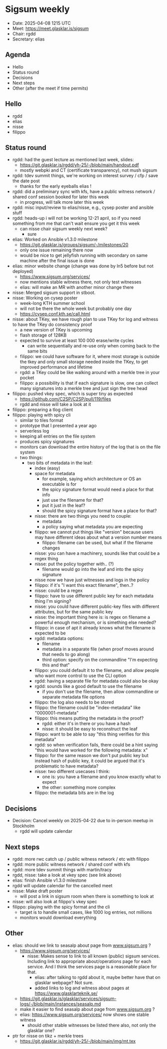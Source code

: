 # Sigsum weekly

  - Date: 2025-04-08 1215 UTC
  - Meet: https://meet.glasklar.is/sigsum
  - Chair: rgdd
  - Secretary: elias

## Agenda

  - Hello
  - Status round
  - Decisions
  - Next steps
  - Other (after the meet if time permits)

## Hello

  - rgdd
  - elias
  - nisse
  - filippo

## Status round

  - rgdd: had the guest lecture as mentioned last week, slides:
    - https://git.glasklar.is/rgdd/yh-25/-/blob/main/handout.pdf
    - mostly webpki and CT (certificate transparency), not mush sigsum
  - rgdd: tdev summit things, we're working on interest survey / cfp / save the date post
    - thanks for the early eyeballs elias !
  - rgdd: did a preliminary sync with kfs, have a public witness network / shared conf session booked for later this week
    - in progress, will talk more later this week
  - rgdd: misc input/review to elias/nisse, e.g., cysep poster and ansible stuff
  - rgdd: heads-up i will not be working 12-21 april, so if you need something from me that can't wait ensure you get it this week
    - can nisse chair sigsum weekly next week?
      - sure
  - elias: Worked on Ansible v1.3.0 milestone
    - https://git.glasklar.is/groups/sigsum/-/milestones/20
    - only one issue remaining there now
    - would be nice to get jellyfish running with secondary on same machine after the final issue is done
  - elias: minor website change (change was done by ln5 before but not deployed)
    - https://www.sigsum.org/services/
    - now mentions stable witness there, not only test witnesses
    - elias: will make an MR with another minor change there
  - nisse: Merged sigsum support in stboot.
  - nisse: Working on cysep poster
    - week-long KTH summer school
    - will not be there the whole week but probably one day
    - https://cysep.conf.kth.se/call.html
  - nisse: about TKey, we have rough plan to use TKey for log and witness to have the TKey do consistency proof
    - a new version of TKey is upcoming
    - flash storage of 128KB
    - expected to survive at least 100 000 erase/write cycles
      - can write sequentially and re-use only when coming back to the same bits
    - filippo: we could have software for it, where most storage is outside the tkey and only small storage needed inside the TKey, to get improved performance and lifetime
    - rgdd: a TKey could be like walking around with a merkle tree in your pocket
    - filippo: a possibility is that if each signature is slow, one can collect many signatures into a merkle tree and just sign the tree head
  - filippo: pushed vkey spec, which is super tiny as expected
    - https://github.com/C2SP/C2SP/pull/119/files
    - rgdd and nisse will take a look at it
  - filippo: preparing a tlog client
  - filippo: playing with spicy cli
    - similar to tiles format
    - prototype that I presented a year ago
    - serverless log
    - keeping all entries on the file system
    - produces spicy signatures
    - monitors can download the entire history of the log that is on the file system
    - two things:
      - two bits of metadata in the leaf:
        - index (easy)
        - space for metadata
          - for example, saying which architecture or OS an executable is for
          - the spicy signature format would need a place for that info
          - just use the filename for that?
          - put it just in the leaf?
          - should the spicy signature format have a place for that?
        - nisse: there are two things you need to couple:
            - metadata
            - a policy saying what metadata you are expecting
        - filippo: we cannot put things like "version" because users may have different ideas about what a version number means
          - filippo: filename can be used, but what if the filename changes
        - nisse: you can have a machinery, sounds like that could be a regex thing
        - nisse: put the policy together with.. (?)
          - filename would go into the leaf and into the spicy signature
        - nisse now we have just witnesses and logs in the policy
        - filippo: if it's "I want this exact filename", then..?
        - nisse: could be a regex
        - filippo: have to use different public key for each metadata thing I'm signing?
        - nisse: you could have different public-key files with different attributes, but for the same public key
        - nisse: the important thing here is: is regex on filename a powerful enough mechanism, or is simething else needed?
        - filippo: in case of apt it already knows what the filename is expected to be
        - rgdd: metadata options:
            - filename
            - metadata in a separate file (when proof moves around that needs to go along)
            - third option: specify on the commandline "I'm expecting this and that"
        - filippo: you could default it to the filename, and allow people who want more control to use the CLI option
        - rgdd: having a separate file for metadata could also be okay
        - rgdd: sounds like a good default to use the filename
          - if you don't use the filename, then allow commandline or separate metadata file options
        - filippo: the log also needs to be stored
        - filippo: the filename could be "index-metadata" like "0000001-metadata"
        - filippo: this means putting the metadata in the proof?
          - rgdd: either it's in there or you have a hash
          - nisse: it should be easy to reconstruct the leaf
        - filippo: want to be able to say "this thing verifies for this metadata"
        - rgdd: so when verification fails, there could be a hint saying "this would have worked for the following metadata: x"
        - filippo: for the same reason we don't put public key but instead hash of public key, it could be argued that it's problematic to have metadata?
        - nisse: two different usecases I think:
          - one is: you have a filename and you know exactly what to expect
          - the other: something more complex
        - filippo: the metadata bits are in the log

## Decisions

  - Decision: Cancel weekly on 2025-04-22 due to in-person meetup in Stockholm
     - rgdd will update calendar

## Next steps

  - rgdd: more rwc catch up / public witness network / etc with filippo
  - rgdd: more public witness network / shared conf with kfs
  - rgdd: more tdev summit things with martin/tracy
  - rgdd, nisse: take a look at vkey spec (see link above)
  - elias: finish Ansible v1.3.0 milestone
  - rgdd will update calendar for the cancelled meet
  - nisse: Make draft poster
    - will post a link in sigsum room when there is something to look at
  - nisse: will also look at filippo's vkey spec
  - filippo: playing with the spicy format and the cli
    - target is to handle small cases, like 1000 log entries, not millions
    - monitors would download everything

## Other

  - elias: should we link to seasalp about page from www.sigsum.org ?
    - https://www.sigsum.org/services/
      - nisse:  Makes sense to link to all known (public) sigsum services. Including link to appropriate about/operations page for each service. And I think the services page is a reasonable place for that.
        - elias: after talking to rgdd about it, maybe better have that on glasklar webpage? Not sure.
        - added links to log and witness about pages at https://www.glasklarteknik.se/
    - https://git.glasklar.is/glasklar/services/sigsum-logs/-/blob/main/instances/seasalp.md
    - make it easier to find seasalp about page from www.sigsum.org ?
    - elias: https://www.sigsum.org/services/ now shows one stable witness
      - should other stable witnesses be listed there also, not only the glasklar one?
  - ptr for nisse on tikz + merkle trees
    - https://git.glasklar.is/rgdd/yh-25/-/blob/main/img/mt.tex
